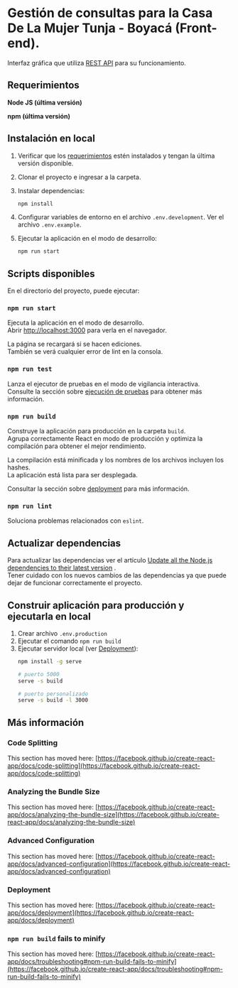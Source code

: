 # Gestión de consultas para la Casa De La Mujer Tunja - Boyacá (Front-end).

Interfaz gráfica que utiliza [REST API](https://github.com/luisgomez29/gestion-consultas-api) para su funcionamiento.

## Requerimientos

**Node JS (última versión)**

**npm (última versión)**

## Instalación en local

1. Verificar que los [requerimientos](#requerimientos) estén instalados y tengan la última versión disponible.

2. Clonar el proyecto e ingresar a la carpeta.

3. Instalar dependencias:

    ```bash
    npm install
    ```
4. Configurar variables de entorno en el archivo `.env.development`. Ver el archivo `.env.example`.

5. Ejecutar la aplicación en el modo de desarrollo:
    ```bash
   npm run start
    ```

## Scripts disponibles

En el directorio del proyecto, puede ejecutar:

### `npm run start`

Ejecuta la aplicación en el modo de desarrollo.\
Abrir [http://localhost:3000](http://localhost:3000) para verla en el navegador.

La página se recargará si se hacen ediciones.\
También se verá cualquier error de lint en la consola.

### `npm run test`

Lanza el ejecutor de pruebas en el modo de vigilancia interactiva.\
Consulte la sección sobre [ejecución de pruebas](https://facebook.github.io/create-react-app/docs/running-tests) para
obtener más información.

### `npm run build`

Construye la aplicación para producción en la carpeta `build`.\
Agrupa correctamente React en modo de producción y optimiza la compilación para obtener el mejor rendimiento.

La compilación está minificada y los nombres de los archivos incluyen los hashes.\
La aplicación está lista para ser desplegada.

Consultar la sección sobre [deployment](https://facebook.github.io/create-react-app/docs/deployment) para más
información.

### `npm run lint`

Soluciona problemas relacionados con `eslint`.

## Actualizar dependencias

Para actualizar las dependencias ver el
artículo [Update all the Node.js dependencies to their latest version](https://nodejs.dev/learn/update-all-the-nodejs-dependencies-to-their-latest-version)
. \
Tener cuidado con los nuevos cambios de las dependencias ya que puede dejar de funcionar correctamente el proyecto.

## Construir aplicación para producción y ejecutarla en local

1. Crear archivo `.env.production`
2. Ejecutar el comando `npm run build`
3. Ejecutar servidor local (ver [Deployment](#deployment)):
   ```bash
   npm install -g serve
   
   # puerto 5000
   serve -s build
   
   # puerto personalizado
   serve -s build -l 3000
   ```

## Más información

### Code Splitting

This section has moved
here: [https://facebook.github.io/create-react-app/docs/code-splitting](https://facebook.github.io/create-react-app/docs/code-splitting)

### Analyzing the Bundle Size

This section has moved
here: [https://facebook.github.io/create-react-app/docs/analyzing-the-bundle-size](https://facebook.github.io/create-react-app/docs/analyzing-the-bundle-size)

### Advanced Configuration

This section has moved
here: [https://facebook.github.io/create-react-app/docs/advanced-configuration](https://facebook.github.io/create-react-app/docs/advanced-configuration)

### Deployment

This section has moved
here: [https://facebook.github.io/create-react-app/docs/deployment](https://facebook.github.io/create-react-app/docs/deployment)

### `npm run build` fails to minify

This section has moved
here: [https://facebook.github.io/create-react-app/docs/troubleshooting#npm-run-build-fails-to-minify](https://facebook.github.io/create-react-app/docs/troubleshooting#npm-run-build-fails-to-minify)
